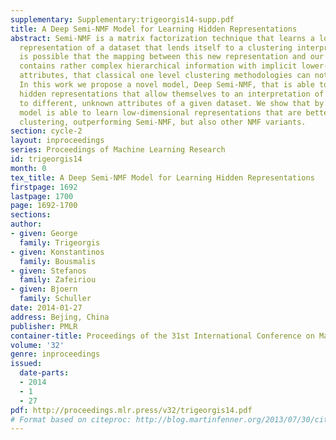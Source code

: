```yaml
---
supplementary: Supplementary:trigeorgis14-supp.pdf
title: A Deep Semi-NMF Model for Learning Hidden Representations
abstract: Semi-NMF is a matrix factorization technique that learns a low-dimensional
  representation of a dataset that lends itself to a clustering interpretation. It
  is possible that the mapping between this new representation and our original features
  contains rather complex hierarchical information with implicit lower-level hidden
  attributes, that classical one level clustering methodologies can not interpret.
  In this work we propose a novel model, Deep Semi-NMF, that is able to learn such
  hidden representations that allow themselves to an interpretation of clustering  according
  to different, unknown attributes of a given dataset. We show that by doing so, our
  model is able to learn low-dimensional representations that are better suited for
  clustering, outperforming Semi-NMF, but also other NMF variants.
section: cycle-2
layout: inproceedings
series: Proceedings of Machine Learning Research
id: trigeorgis14
month: 0
tex_title: A Deep Semi-NMF Model for Learning Hidden Representations
firstpage: 1692
lastpage: 1700
page: 1692-1700
sections: 
author:
- given: George
  family: Trigeorgis
- given: Konstantinos
  family: Bousmalis
- given: Stefanos
  family: Zafeiriou
- given: Bjoern
  family: Schuller
date: 2014-01-27
address: Bejing, China
publisher: PMLR
container-title: Proceedings of the 31st International Conference on Machine Learning
volume: '32'
genre: inproceedings
issued:
  date-parts:
  - 2014
  - 1
  - 27
pdf: http://proceedings.mlr.press/v32/trigeorgis14.pdf
# Format based on citeproc: http://blog.martinfenner.org/2013/07/30/citeproc-yaml-for-bibliographies/
---
```

